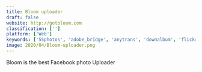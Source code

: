 ```yaml
---
title: Bloom uploader
draft: false 
website: http://getbloom.com
classification: ['']
platform: ['Web']
keywords: ['55photos', 'adobe_bridge', 'anytrans', 'downalbum', 'flickr_fast_downloader', 'myflickrbackup', 'mylio', 'photo_transfer_app', 'photo_transfer_wireless_app', 'picbackman', 'send_anywhere', 'shotwell', 'tool_for_google_photos', 'volafile', 'inslideshow']
image: 2020/04/Bloom-uploader.png
---
```

Bloom is the best Facebook photo Uploader